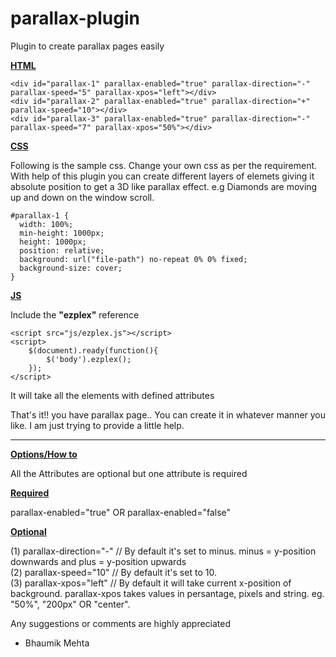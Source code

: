 parallax-plugin
===============

Plugin to create parallax pages easily

<b><u>HTML</u></b>

	<div id="parallax-1" parallax-enabled="true" parallax-direction="-" parallax-speed="5" parallax-xpos="left"></div>
	<div id="parallax-2" parallax-enabled="true" parallax-direction="+" parallax-speed="10"></div>
	<div id="parallax-3" parallax-enabled="true" parallax-direction="-" parallax-speed="7" parallax-xpos="50%"></div>

<b><u>CSS</u></b>

Following is the sample css. Change your own css as per the requirement. With help of this plugin you can create different layers of elemets giving it absolute position to get a 3D like parallax effect. e.g Diamonds are moving up and down on the window scroll.

	#parallax-1 {
	  width: 100%;
	  min-height: 1000px;
	  height: 1000px;
	  position: relative;
	  background: url("file-path") no-repeat 0% 0% fixed;
	  background-size: cover;
	}

<b><u>JS</u></b>

Include the <b>"ezplex"</b> reference

	<script src="js/ezplex.js"></script>
	<script>
		$(document).ready(function(){
			$('body').ezplex();
		});
	</script>

It will take all the elements with defined attributes

That's it!! you have parallax page.. You can create it in whatever manner you like. I am just trying to provide a little help.

-------------------------------------------------------------------------------------------------------------------------------

<b><u>Options/How to</u></b>

All the Attributes are optional but one attribute is required

<b><u>Required</u></b>

parallax-enabled="true" OR parallax-enabled="false"

<b><u>Optional</u></b>

(1) parallax-direction="-" // By default it's set to minus. minus = y-position downwards and plus = y-position upwards <br />
(2) parallax-speed="10" // By default it's set to 10. <br />
(3) parallax-xpos="left" // By default it will take current x-position of background. parallax-xpos takes values in persantage, pixels and string. eg. "50%", "200px" OR "center". <br />


Any suggestions or comments are highly appreciated

- Bhaumik Mehta
